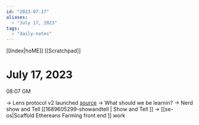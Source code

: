 ```yaml
---
id: "2023-07-17"
aliases:
  - "July 17, 2023"
tags:
  - "daily-notes"
---
```

[[Index|hoME]]
[[Scratchpad]]

# July 17, 2023

08:07 GM

-> Lens protocol v2 launched [source]( https://mirror.xyz/lensprotocol.eth/-hJH-2IYSe56rK7IEdwSI17hUWt-paTyAs1r4Zes0uQ)
-> What should we be learnin?
-> Nerd show and Tell [[1689605299-showandtell | Show and Tell ]]
-> [[se-os|Scaffold Ethereans Farming front end ]] work
